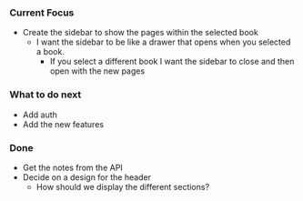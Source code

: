 ### Current Focus
* Create the sidebar to show the pages within the selected book
    * I want the sidebar to be like a drawer that opens when you selected a book.
        * If you select a different book I want the sidebar to close and then open with the new pages

### What to do next
* Add auth
* Add the new features

### Done
* Get the notes from the API
* Decide on a design for the header
    * How should we display the different sections?